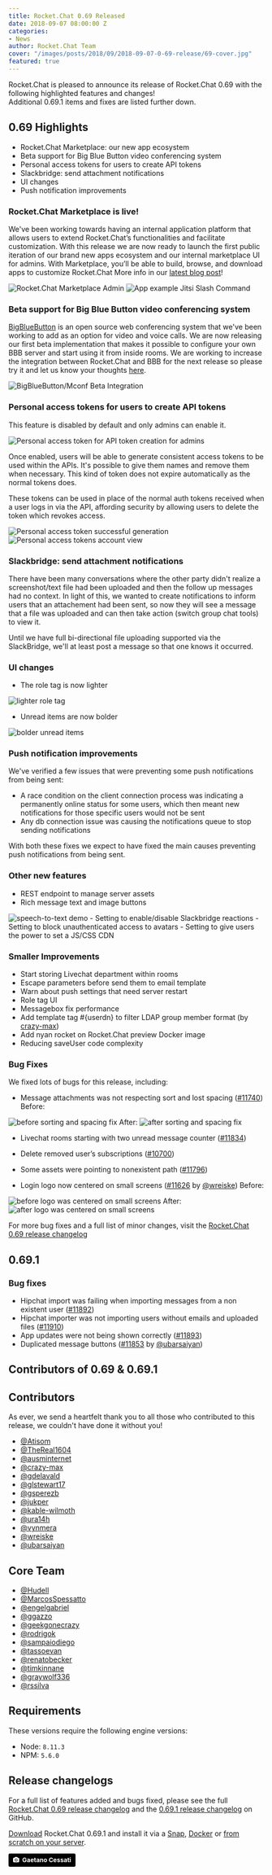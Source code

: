 ```yaml
---
title: Rocket.Chat 0.69 Released
date: 2018-09-07 08:00:00 Z
categories:
- News
author: Rocket.Chat Team
cover: "/images/posts/2018/09/2018-09-07-0-69-release/69-cover.jpg"
featured: true
---
```


Rocket.Chat is pleased to announce its release of Rocket.Chat 0.69 with the following highlighted features and changes! <br/> Additional 0.69.1 items and fixes are listed further down.

## 0.69 Highlights

- Rocket.Chat Marketplace: our new app ecosystem
- Beta support for Big Blue Button video conferencing system
- Personal access tokens for users to create API tokens
- Slackbridge: send attachment notifications
- UI changes
- Push notification improvements

### Rocket.Chat Marketplace is live!

We've been working towards having an internal application platform that allows users to extend Rocket.Chat’s functionalities and facilitate customization. With this release we are now ready to launch the first public iteration of our brand new apps ecosystem and our internal marketplace UI for admins.
With Marketplace, you’ll be able to build, browse, and download apps to customize Rocket.Chat More info in our [latest blog post](https://rocket.chat/2018/08/31/marketplace-vision-post/)!

<img alt="Rocket.Chat Marketplace Admin" src="/images/posts/2018/09/2018-09-07-0-69-release/Marketplace-Admin.png" />

<img alt="App example Jitsi Slash Command" src="/images/posts/2018/09/2018-09-07-0-69-release/app-example-jitsi.png" />

### Beta support for Big Blue Button video conferencing system

[BigBlueButton](https://bigbluebutton.org/) is an open source web conferencing system that we've been working to add as an option for video and voice calls. We are now releasing our first beta implementation that makes it possible to configure your own BBB server and start using it from inside rooms. We are working to increase the integration between Rocket.Chat and BBB for the next release so please try it and let us know your thoughts [here](https://forums.rocket.chat/t/rocket-chat-0-69-released/1962).

<img alt="BigBlueButton/Mconf Beta Integration" src="/images/posts/2018/09/2018-09-07-0-69-release/BBB-Mconf-integration.png" />

### Personal access tokens for users to create API tokens

This feature is disabled by default and only admins can enable it.

<img alt="Personal access token for API token creation for admins" src="/images/posts/2018/09/2018-09-07-0-69-release/enable-PA-tokens-admin.png" />

Once enabled, users will be able to generate consistent access tokens to be used within the APIs. It's possible to give them names and remove them when necessary. This kind of token does not expire automatically as the normal tokens does.

These tokens can be used in place of the normal auth tokens received when a user logs in via the API, affording security by allowing users to delete the token which revokes access.

<img alt="Personal access token successful generation" src="/images/posts/2018/09/2018-09-07-0-69-release/PAT-success.png" />

<img alt="Personal access tokens account view" src="/images/posts/2018/09/2018-09-07-0-69-release/PAT-account-view.png" />

### Slackbridge: send attachment notifications

There have been many conversations where the other party didn't realize a screenshot/text file had been uploaded and then the follow up messages had no context. In light of this, we wanted to create notifications to inform users that an attachement had been sent, so now they will see a message that a file was uploaded and can then take action (switch group chat tools) to view it.

Until we have full bi-directional file uploading supported via the SlackBridge, we'll at least post a message so that one knows it occurred.

### UI changes

- The role tag is now lighter

<img alt="lighter role tag" src="/images/posts/2018/09/2018-09-07-0-69-release/role-tag-lighter.png" />

- Unread items are now bolder

<img alt="bolder unread items" src="/images/posts/2018/09/2018-09-07-0-69-release/unread-items-bolder.png" />

### Push notification improvements

We've verified a few issues that were preventing some push notifications from being sent:
- A race condition on the client connection process was indicating a permanently online status for some users, which then meant new notifications for those specific users would not be sent
- Any db connection issue was causing the notifications queue to stop sending notifications

With both these fixes we expect to have fixed the main causes preventing push notifications from being sent.

### Other new features

- REST endpoint to manage server assets
- Rich message text and image buttons
<img alt="speech-to-text demo" src="/images/posts/2018/09/2018-09-07-0-69-release/buttons.gif"/>
- Setting to enable/disable Slackbridge reactions
- Setting to block unauthenticated access to avatars
- Setting to give users the power to set a JS/CSS CDN

###  Smaller Improvements

- Start storing Livechat department within rooms
- Escape parameters before send them to email template
- Warn about push settings that need server restart
- Role tag UI
- Messagebox fix performance
- Add template tag #{userdn} to filter LDAP group member format (by [crazy-max](https://github.com/crazy-max))
- Add nyan rocket on Rocket.Chat preview Docker image
- Reducing saveUser code complexity

### Bug Fixes

We fixed lots of bugs for this release, including:

- Message attachments was not respecting sort and lost spacing ([#11740](https://github.com/RocketChat/Rocket.Chat/pull/11740))
Before:
<img alt="before sorting and spacing fix" src="/images/posts/2018/09/2018-09-07-0-69-release/before-message-attachment-bug-fixed.png"/>
After:
<img alt="after sorting and spacing fix" src="/images/posts/2018/09/2018-09-07-0-69-release/after-message-attachment-bug-fixed.png"/>

- Livechat rooms starting with two unread message counter ([#11834](https://github.com/RocketChat/Rocket.Chat/pull/11834))

- Delete removed user’s subscriptions ([#10700](https://github.com/RocketChat/Rocket.Chat/pull/10700))

- Some assets were pointing to nonexistent path ([#11796](https://github.com/RocketChat/Rocket.Chat/pull/11796))

- Login logo now centered on small screens ([#11626](https://github.com/RocketChat/Rocket.Chat/pull/11626) by [@wreiske](https://github.com/wreiske))
Before:
<img alt="before logo was centered on small screens" src="/images/posts/2018/09/2018-09-07-0-69-release/before-logo-centered.png"/>
After:
<img alt="after logo was centered on small screens" src="/images/posts/2018/09/2018-09-07-0-69-release/after-logo-centered.png"/>

For more bug fixes and a full list of minor changes, visit the [Rocket.Chat 0.69 release changelog](https://github.com/RocketChat/Rocket.Chat/releases/tag/0.69.0)

## 0.69.1

###  Bug fixes

- Hipchat import was failing when importing messages from a non existent user ([#11892](https://github.com/RocketChat/Rocket.Chat/pull/11892))
- Hipchat importer was not importing users without emails and uploaded files ([#11910](https://github.com/RocketChat/Rocket.Chat/pull/11910))
- App updates were not being shown correctly ([#11893](https://github.com/RocketChat/Rocket.Chat/pull/11893))
- Duplicated message buttons ([#11853](https://github.com/RocketChat/Rocket.Chat/pull/11853) by [@ubarsaiyan](https://github.com/ubarsaiyan))

## Contributors of 0.69 & 0.69.1

## Contributors

As ever, we send a heartfelt thank you to all those who contributed to this release, we couldn't have done it without you!

- [@Atisom](https://github.com/Atisom)
- [@TheReal1604](https://github.com/TheReal1604)
- [@ausminternet](https://github.com/ausminternet)
- [@crazy-max](https://github.com/crazy-max)
- [@gdelavald](https://github.com/gdelavald)
- [@glstewart17](https://github.com/glstewart17)
- [@gsperezb](https://github.com/gsperezb)
- [@jukper](https://github.com/jukper)
- [@kable-wilmoth](https://github.com/kable-wilmoth)
- [@ura14h](https://github.com/ura14h)
- [@vynmera](https://github.com/vynmera)
- [@wreiske](https://github.com/wreiske)
- [@ubarsaiyan](https://github.com/ubarsaiyan)

## Core Team

- [@Hudell](https://github.com/Hudell)
- [@MarcosSpessatto](https://github.com/MarcosSpessatto)
- [@engelgabriel](https://github.com/engelgabriel)
- [@ggazzo](https://github.com/ggazzo)
- [@geekgonecrazy](https://github.com/geekgonecrazy)
- [@rodrigok](https://github.com/rodrigok)
- [@sampaiodiego](https://github.com/sampaiodiego)
- [@tassoevan](https://github.com/tassoevan)
- [@renatobecker](https://github.com/renatobecker)
- [@timkinnane](https://github.com/timkinnane)
- [@graywolf336](https://github.com/graywolf336)
- [@rssilva](https://github.com/rssilva)

## Requirements

These versions require the following engine versions:
- Node: `8.11.3`
- NPM: `5.6.0`

## Release changelogs

For a full list of features added and bugs fixed, please see the full [Rocket.Chat 0.69 release changelog](https://github.com/RocketChat/Rocket.Chat/releases/tag/0.69.0) and the [0.69.1 release changelog](https://github.com/RocketChat/Rocket.Chat/releases/tag/0.69.1) on GitHub.

[Download](/install) Rocket.Chat 0.69.1 and install it via a
[Snap](https://rocket.chat/docs/installation/manual-installation/ubuntu/),
[Docker](https://rocket.chat/docs/installation/docker-containers/) or
[from scratch on your server](https://rocket.chat/docs/installation/manual-installation/).

<a style="background-color:black;color:white;text-decoration:none;padding:4px 6px;font-family:-apple-system, BlinkMacSystemFont, &quot;San Francisco&quot;, &quot;Helvetica Neue&quot;, Helvetica, Ubuntu, Roboto, Noto, &quot;Segoe UI&quot;, Arial, sans-serif;font-size:12px;font-weight:bold;line-height:1.2;display:inline-block;border-radius:3px" href="https://unsplash.com/@gaetanocessati?utm_medium=referral&amp;utm_campaign=photographer-credit&amp;utm_content=creditBadge" target="_blank" rel="noopener noreferrer" title="Download free do whatever you want high-resolution photos from Gaetano Cessati"><span style="display:inline-block;padding:2px 3px"><svg xmlns="http://www.w3.org/2000/svg" style="height:12px;width:auto;position:relative;vertical-align:middle;top:-1px;fill:white" viewBox="0 0 32 32"><title>unsplash-logo</title><path d="M20.8 18.1c0 2.7-2.2 4.8-4.8 4.8s-4.8-2.1-4.8-4.8c0-2.7 2.2-4.8 4.8-4.8 2.7.1 4.8 2.2 4.8 4.8zm11.2-7.4v14.9c0 2.3-1.9 4.3-4.3 4.3h-23.4c-2.4 0-4.3-1.9-4.3-4.3v-15c0-2.3 1.9-4.3 4.3-4.3h3.7l.8-2.3c.4-1.1 1.7-2 2.9-2h8.6c1.2 0 2.5.9 2.9 2l.8 2.4h3.7c2.4 0 4.3 1.9 4.3 4.3zm-8.6 7.5c0-4.1-3.3-7.5-7.5-7.5-4.1 0-7.5 3.4-7.5 7.5s3.3 7.5 7.5 7.5c4.2-.1 7.5-3.4 7.5-7.5z"></path></svg></span><span style="display:inline-block;padding:2px 3px">Gaetano Cessati</span></a>
